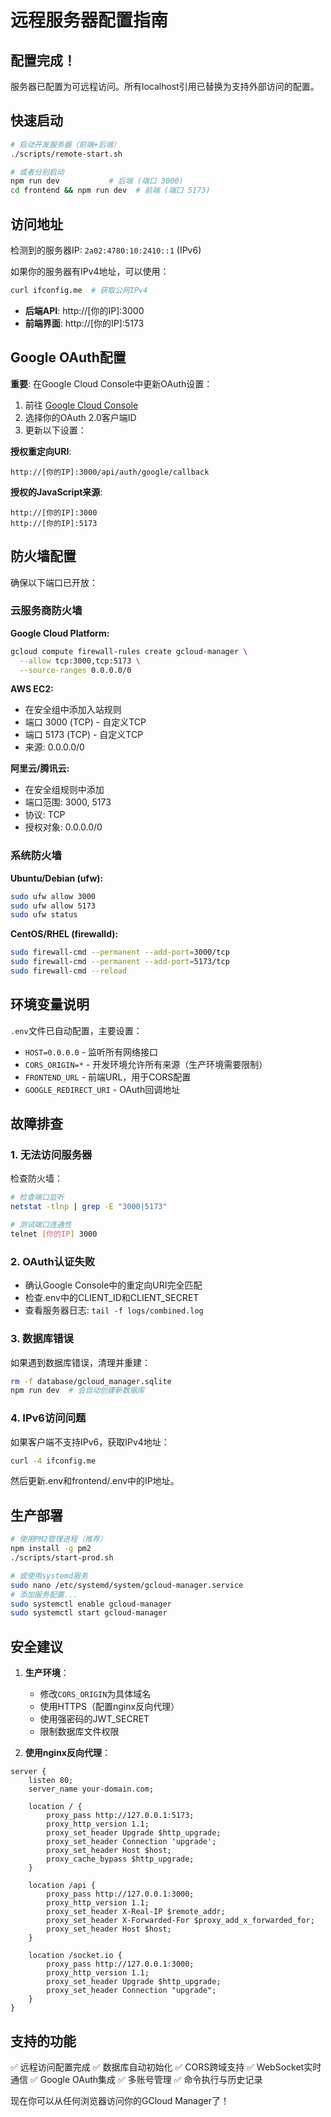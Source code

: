 # 远程服务器配置指南

## 配置完成！

服务器已配置为可远程访问。所有localhost引用已替换为支持外部访问的配置。

## 快速启动

```bash
# 启动开发服务器（前端+后端）
./scripts/remote-start.sh

# 或者分别启动
npm run dev           # 后端 (端口 3000)
cd frontend && npm run dev  # 前端 (端口 5173)
```

## 访问地址

检测到的服务器IP: `2a02:4780:10:2410::1` (IPv6)

如果你的服务器有IPv4地址，可以使用：
```bash
curl ifconfig.me  # 获取公网IPv4
```

- **后端API**: http://[你的IP]:3000
- **前端界面**: http://[你的IP]:5173

## Google OAuth配置

**重要**: 在Google Cloud Console中更新OAuth设置：

1. 前往 [Google Cloud Console](https://console.cloud.google.com/apis/credentials)
2. 选择你的OAuth 2.0客户端ID
3. 更新以下设置：

**授权重定向URI**:
```
http://[你的IP]:3000/api/auth/google/callback
```

**授权的JavaScript来源**:
```
http://[你的IP]:3000
http://[你的IP]:5173
```

## 防火墙配置

确保以下端口已开放：

### 云服务商防火墙

**Google Cloud Platform:**
```bash
gcloud compute firewall-rules create gcloud-manager \
  --allow tcp:3000,tcp:5173 \
  --source-ranges 0.0.0.0/0
```

**AWS EC2:**
- 在安全组中添加入站规则
- 端口 3000 (TCP) - 自定义TCP
- 端口 5173 (TCP) - 自定义TCP
- 来源: 0.0.0.0/0

**阿里云/腾讯云:**
- 在安全组规则中添加
- 端口范围: 3000, 5173
- 协议: TCP
- 授权对象: 0.0.0.0/0

### 系统防火墙

**Ubuntu/Debian (ufw):**
```bash
sudo ufw allow 3000
sudo ufw allow 5173
sudo ufw status
```

**CentOS/RHEL (firewalld):**
```bash
sudo firewall-cmd --permanent --add-port=3000/tcp
sudo firewall-cmd --permanent --add-port=5173/tcp
sudo firewall-cmd --reload
```

## 环境变量说明

`.env`文件已自动配置，主要设置：

- `HOST=0.0.0.0` - 监听所有网络接口
- `CORS_ORIGIN=*` - 开发环境允许所有来源（生产环境需要限制）
- `FRONTEND_URL` - 前端URL，用于CORS配置
- `GOOGLE_REDIRECT_URI` - OAuth回调地址

## 故障排查

### 1. 无法访问服务器

检查防火墙：
```bash
# 检查端口监听
netstat -tlnp | grep -E "3000|5173"

# 测试端口连通性
telnet [你的IP] 3000
```

### 2. OAuth认证失败

- 确认Google Console中的重定向URI完全匹配
- 检查.env中的CLIENT_ID和CLIENT_SECRET
- 查看服务器日志: `tail -f logs/combined.log`

### 3. 数据库错误

如果遇到数据库错误，清理并重建：
```bash
rm -f database/gcloud_manager.sqlite
npm run dev  # 会自动创建新数据库
```

### 4. IPv6访问问题

如果客户端不支持IPv6，获取IPv4地址：
```bash
curl -4 ifconfig.me
```

然后更新.env和frontend/.env中的IP地址。

## 生产部署

```bash
# 使用PM2管理进程（推荐）
npm install -g pm2
./scripts/start-prod.sh

# 或使用systemd服务
sudo nano /etc/systemd/system/gcloud-manager.service
# 添加服务配置...
sudo systemctl enable gcloud-manager
sudo systemctl start gcloud-manager
```

## 安全建议

1. **生产环境**：
   - 修改`CORS_ORIGIN`为具体域名
   - 使用HTTPS（配置nginx反向代理）
   - 使用强密码的JWT_SECRET
   - 限制数据库文件权限

2. **使用nginx反向代理**：
```nginx
server {
    listen 80;
    server_name your-domain.com;

    location / {
        proxy_pass http://127.0.0.1:5173;
        proxy_http_version 1.1;
        proxy_set_header Upgrade $http_upgrade;
        proxy_set_header Connection 'upgrade';
        proxy_set_header Host $host;
        proxy_cache_bypass $http_upgrade;
    }

    location /api {
        proxy_pass http://127.0.0.1:3000;
        proxy_http_version 1.1;
        proxy_set_header X-Real-IP $remote_addr;
        proxy_set_header X-Forwarded-For $proxy_add_x_forwarded_for;
        proxy_set_header Host $host;
    }

    location /socket.io {
        proxy_pass http://127.0.0.1:3000;
        proxy_http_version 1.1;
        proxy_set_header Upgrade $http_upgrade;
        proxy_set_header Connection "upgrade";
    }
}
```

## 支持的功能

✅ 远程访问配置完成
✅ 数据库自动初始化
✅ CORS跨域支持
✅ WebSocket实时通信
✅ Google OAuth集成
✅ 多账号管理
✅ 命令执行与历史记录

现在你可以从任何浏览器访问你的GCloud Manager了！